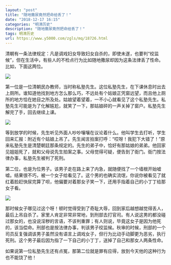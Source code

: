 ```yaml
---
layout: "post"
title: "随地撒尿竟然把命给丢了！"
date: "2018-12-17 16:15"
categories: "明清历史"
description: "随地撒尿竟然把命给丢了！"
tags: 明清历史
url: https://www.y5000.com/zgls/mq/18726.html
---
```






清朝有一条法律规定：凡是调戏妇女导致妇女自杀的，即使未遂，也要判“绞监候”，但在生活中，有些人的不检点行为比如随地撒尿却因为这条法律丢了性命。比如，下面这两位。

![](https://img.y5000.com/uploads/allimg/170406/1311563245-0.jpg)

第一位是一位清朝民办教师，当时称私塾先生。这位私塾先生，在下课休息时出去上厕所。谁知道他找到地方怎么那么巧，不远处有个姑娘正凭窗远望，而且他上厕所的地方恰在她目之所及处。姑娘望着望着，一不小心就看见了这个私塾先生。私塾先生可能是为了化解尴尬，就笑了一下，那姑娘砰的一声关掉了窗户。私塾先生解完了手，回去继续上课。

![](https://img.y5000.com/uploads/allimg/170406/8-1F406130KH34.jpg)

等到放学的时候，先生听见外面人吵吵嚷嚷在议论着什么。他叫学生去打听，学生回来汇报：附近有个姑娘上吊了。先生闻言拍案打呼：“哎呀！我犯下大错了！”原来私塾先生是清楚朝廷那条规定的。先生的弟子中，恰好有那姑娘的弟弟。他回家见姐姐死了，就和父母说先生拍案之事。父母觉得可疑，便告到了衙门。衙门按法律办事，私塾先生被判了死刑。

第二位，也是为位男子。该男子走在路上来了内急，就随便找了一个墙根开始嘘嘘。结果很不巧，被一个女子给看见了。这个男的也确实流氓，你说你被看见了就红着脸赶快尿完算了呗，他偏要对着那女子笑一下，还用手指着自己的小丁丁给那女子看。

![](https://img.y5000.com/uploads/allimg/170406/8-1F406130JB94.jpg)

那时候女子哪见过这个呀！顿时觉得受到了奇耻大辱，回到家后越想越觉得丢人，最后上吊自杀了。家里人肯定非常非常地，到刑部去打官司。有人说这男的都没碰过那女的，也没说淫秽的言语，不该判重罪；有人则说，毕竟这女子是因为他死的，该当偿命。刑部也是按法律办事，判该男子绞监候。秋审的时候，刑部的一个司员反复强调该男子虽然没有语言上调戏女子，但行为比动手动脚更为恶劣，执行死刑。这个男子最后因为指了一下自己的小丁丁，送掉了自己和那女人两条性命。

如果说第一位私塾先生还有点冤，那第二位就是罪有应得，放到今天他的这种行为也不能饶了他！
